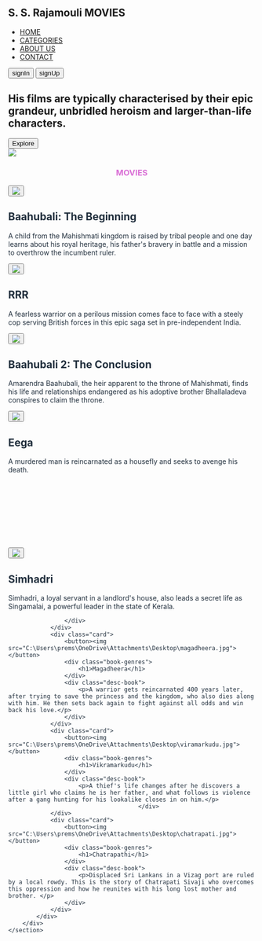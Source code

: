 <!DOCTYPE html>
<html lang="en">
<head>
    <meta charset="UTF-8">
    <meta name="viewport" content="width=device-width, initial-scale=1.0">
    <link rel="stylesheet" href="landing.css">
    <title>Prem Sagar</title>
</head>

<body>
    <section class="menu">
        <div class="nav">
            <div class="logo">
                <h1>S. S. Rajamouli  MOVIES</h1>
            </div>
            <ul>
                <li><a class="active" href="#">HOME</a></li>
                <li><a href="#">CATEGORIES</a></li>
                <li><a href="#">ABOUT US</a></li>
                <li><a href="#">CONTACT</a></li>
            </ul>
            <div>
                <input type="submit" value="signIn" name="signIn">
                <input type="submit" value="signUp" name="signUp">
            </div>
        </div>
    </section>
    <section class="grid">
        <div class="content">
            <div class="content-left">
                <div class="info">
                    <h2><b>His films are typically characterised by their epic grandeur, unbridled heroism and larger-than-life characters.</h2></b></h2>
                    <p> </p>
                </div>
                <button>Explore</button>
            </div>
            <div class="content-right">
                <image src="C:\Users\prems\OneDrive\Attachments\Desktop\raj.jpg">
            </div>
        </div>
    </section>
    <section class="category">
        <div class="list-items">
            <h3 style="color: orchid"><center>MOVIES</center></h3>
            <div class="card-list" style="color: #212F3D;">
                <div class="card">
                    <button><image src="C:\Users\prems\OneDrive\Attachments\Desktop\bahubali2.jpg"></button>
                    <div class="book-genres">
                        <h1>Baahubali: The Beginning</h1>
                    </div>
                    <div class="desc-book">
                        <p>A child from the Mahishmati kingdom is raised by tribal people and one day learns about his royal heritage, his father's bravery in battle and a mission to overthrow the incumbent ruler.</p>
                    </div>
                </div>
                <div class="card">
                    <button><img src="C:\Users\prems\OneDrive\Attachments\Desktop\rrr.jpg"></button>
                    <div class="book-genres">
                        <h1>RRR</h1>
                    </div>
                    <div class="desc-book">
                        <p>A fearless warrior on a perilous mission comes face to face with a steely cop serving British forces in this epic saga set in pre-independent India.</p>
                    </div>
                </div>
                <div class="card">
                    <button><img src="C:\Users\prems\OneDrive\Attachments\Desktop\bahubali1.jpg"></button>
                    <div class="book-genres">
                        <h1>Baahubali 2: The Conclusion</h1>
                    </div>
                    <div class="desc-book">
                        <p>Amarendra Baahubali, the heir apparent to the throne of Mahishmati, finds his life and relationships endangered as his adoptive brother Bhallaladeva conspires to claim the throne.</p>
                    </div>
                </div>
                <div class="card">
                    <button><img src="C:\Users\prems\OneDrive\Attachments\Desktop\eega.jpg"></button>
                    <div class="book-genres">
                        <h1>Eega</h1>
                    </div>
                    <div class="desc-book">
                        <p>A murdered man is reincarnated as a housefly and seeks to avenge his death.</p>
                    </div>
                </div>
                <div></div><br><div></div><br><div></div><br><div></div><br> 
                <div></div><br><div></div><br><div></div><br><div></div><br>    
                <div class="card">
                    <button><img src="C:\Users\prems\OneDrive\Attachments\Desktop\simhadhri.jpg"></button>
                    <div class="book-genres">
                        <h1>Simhadri</h1>
                    </div>
                    <div class="desc-book">
                        <p>Simhadri, a loyal servant in a landlord's house, also leads a secret life as Singamalai, a powerful leader in the state of Kerala.</p>     

                    </div>
                </div>
                <div class="card">
                    <button><img src="C:\Users\prems\OneDrive\Attachments\Desktop\magadheera.jpg"></button>
                    <div class="book-genres">
                        <h1>Magadheera</h1>
                    </div>
                    <div class="desc-book">
                        <p>A warrior gets reincarnated 400 years later, after trying to save the princess and the kingdom, who also dies along with him. He then sets back again to fight against all odds and win back his love.</p>
                    </div>
                </div>
                <div class="card">
                    <button><img src="C:\Users\prems\OneDrive\Attachments\Desktop\viramarkudu.jpg"></button>
                    <div class="book-genres">
                        <h1>Vikramarkudu</h1>
                    </div>
                    <div class="desc-book">
                        <p>A thief's life changes after he discovers a little girl who claims he is her father, and what follows is violence after a gang hunting for his lookalike closes in on him.</p>
                                         </div>
                </div>
                <div class="card">
                    <button><img src="C:\Users\prems\OneDrive\Attachments\Desktop\chatrapati.jpg"></button>
                    <div class="book-genres">
                        <h1>Chatrapathi</h1>
                    </div>
                    <div class="desc-book">
                        <p>Displaced Sri Lankans in a Vizag port are ruled by a local rowdy. This is the story of Chatrapati Sivaji who overcomes this oppression and how he reunites with his long lost mother and brother. </p>
                    </div>
                </div>
            </div>
        </div>
    </section>
</body>
</html>
